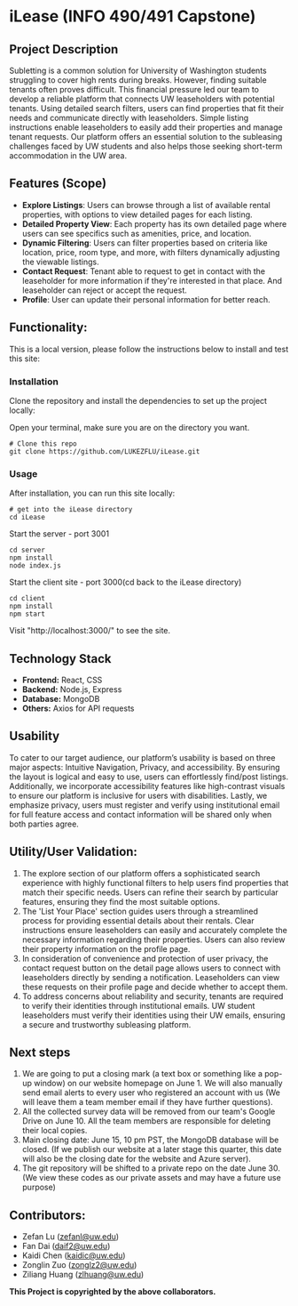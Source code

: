 # iLease (INFO 490/491 Capstone)

## Project Description

Subletting is a common solution for University of Washington students struggling to cover high rents during breaks. However, finding suitable tenants often proves difficult. This financial pressure led our team to develop a reliable platform that connects UW leaseholders with potential tenants. Using detailed search filters, users can find properties that fit their needs and communicate directly with leaseholders. Simple listing instructions enable leaseholders to easily add their properties and manage tenant requests. Our platform offers an essential solution to the subleasing challenges faced by UW students and also helps those seeking short-term accommodation in the UW area.

## Features (Scope)

- **Explore Listings**: Users can browse through a list of available rental properties, with options to view detailed pages for each listing.
- **Detailed Property View**: Each property has its own detailed page where users can see specifics such as amenities, price, and location.
- **Dynamic Filtering**: Users can filter properties based on criteria like location, price, room type, and more, with filters dynamically adjusting the viewable listings.
- **Contact Request**: Tenant able to request to get in contact with the leaseholder for more information if they're interested in that place. And leaseholder can reject or accept the request.
- **Profile**: User can update their personal information for better reach.

## Functionality: 

This is a local version, please follow the instructions below to install and test this site:


### Installation

Clone the repository and install the dependencies to set up the project locally:

Open your terminal, make sure you are on the directory you want.

```
# Clone this repo
git clone https://github.com/LUKEZFLU/iLease.git
```

### Usage
After installation, you can run this site locally:

```
# get into the iLease directory
cd iLease
```
Start the server - port 3001
```
cd server
npm install
node index.js
```
Start the client site - port 3000(cd back to the iLease directory)
```
cd client
npm install
npm start
```

Visit "http://localhost:3000/" to see the site.

## Technology Stack

- **Frontend:** React, CSS
- **Backend:** Node.js, Express
- **Database:** MongoDB
- **Others:** Axios for API requests

## Usability

To cater to our target audience, our platform’s usability is based on three major aspects: Intuitive Navigation, Privacy, and accessibility. By ensuring the layout is logical and easy to use, users can effortlessly find/post listings. Additionally, we incorporate accessibility features like high-contrast visuals to ensure our platform is inclusive for users with disabilities. Lastly, we emphasize privacy, users must register and verify using institutional email for full feature access and contact information will be shared only when both parties agree.

## Utility/User Validation: 
1. The explore section of our platform offers a sophisticated search experience with highly functional filters to help users find properties that match their specific needs. Users can refine their search by particular features, ensuring they find the most suitable options.
2. The 'List Your Place' section guides users through a streamlined process for providing essential details about their rentals. Clear instructions ensure leaseholders can easily and accurately complete the necessary information regarding their properties. Users can also review their property information on the profile page.
3. In consideration of convenience and protection of user privacy, the contact request button on the detail page allows users to connect with leaseholders directly by sending a notification. Leaseholders can view these requests on their profile page and decide whether to accept them. 
4. To address concerns about reliability and security, tenants are required to verify their identities through institutional emails. UW student leaseholders must verify their identities using their UW emails, ensuring a secure and trustworthy subleasing platform.


## Next steps
1. We are going to put a closing mark (a text box or something like a pop-up window) on our website homepage on June 1. We will also manually send email alerts to every user who registered an account with us (We will leave them a team member email if they have further questions).
2. All the collected survey data will be removed from our team's Google Drive on June 10. All the team members are responsible for deleting their local copies.
3. Main closing date: June 15, 10 pm PST, the MongoDB database will be closed. (If we publish our website at a later stage this quarter, this date will also be the closing date for the website and Azure server).
4. The git repository will be shifted to a private repo on the date June 30. (We view these codes as our private assets and may have a future use purpose)


## Contributors:
- Zefan Lu (zefanl@uw.edu)
- Fan Dai (daif2@uw.edu)
- Kaidi Chen (kaidic@uw.edu)
- Zonglin Zuo (zonglz2@uw.edu)
- Ziliang Huang (zlhuang@uw.edu)

**This Project is copyrighted by the above collaborators.**
